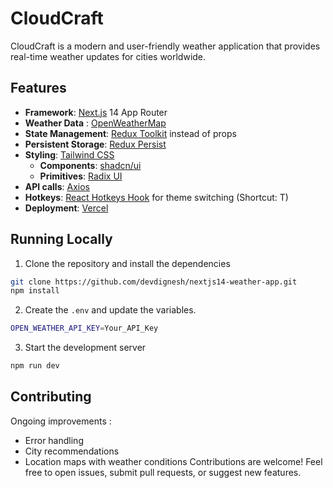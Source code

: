# CloudCraft

CloudCraft is a modern and user-friendly weather application that provides real-time weather updates for cities worldwide.

## Features

- **Framework**: [Next.js](https://nextjs.org/) 14 App Router
- **Weather Data** : [OpenWeatherMap](https://openweathermap.org/)
- **State Management**: [Redux Toolkit](https://redux-toolkit.js.org/) instead of props
- **Persistent Storage**: [Redux Persist](https://www.npmjs.com/package/redux-persist)
- **Styling**: [Tailwind CSS](https://tailwindcss.com/)
  - **Components**: [shadcn/ui](https://ui.shadcn.com/)
  - **Primitives**: [Radix UI](https://radix-ui.com/) 
- **API calls**: [Axios](https://axios-http.com/docs/intro)
- **Hotkeys**: [React Hotkeys Hook](https://www.npmjs.com/package/react-hotkeys-hook) for theme switching (Shortcut: T)
- **Deployment**: [Vercel](https://vercel.com/)  

## Running Locally

1. Clone the repository and install the dependencies

```bash
git clone https://github.com/devdignesh/nextjs14-weather-app.git
npm install
```

2. Create the `.env` and update the variables.

```bash
OPEN_WEATHER_API_KEY=Your_API_Key
```

3. Start the development server

```bash
npm run dev
```

## Contributing
Ongoing improvements :
- Error handling
- City recommendations
- Location maps with weather conditions
Contributions are welcome! Feel free to open issues, submit pull requests, or suggest new features.

